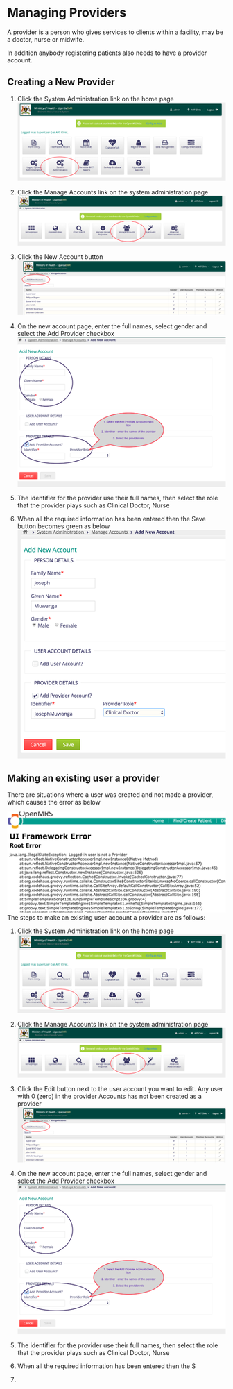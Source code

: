 # Managing Providers 
A provider is a person who gives services to clients within a facility, may be a doctor, nurse or midwife. 

In addition anybody registering patients also needs to have a provider account. 
## Creating a New Provider
1. Click the System Administration link on the home page
![System Administration](images/system_administration_link.png)
2. Click the Manage Accounts link on the system administration page
 ![Manage Account Link](images/manage_account_link.png)
1. Click the New Account button
![New Account Link](images/new_account_link.png)

1. On the new account page, enter the full names, select gender and select the Add Provider checkbox 
![Provider Account Information](images/provider_account_information.png)
4. The identifier for the provider use their full names, then select the role that the provider plays such as Clinical Doctor, Nurse
5. When all the required information has been entered then the Save button becomes green as below
![Completed Provider Information](images/completed_provider_information.png)

## Making an existing user a provider
There are situations where a user was created and not made a provider, which causes the error as below

![Error Logged In User is Not a Provider](images/error_loggedin_user_isnotaprovider.png)
The steps to make an existing user account a provider are as follows:
1. Click the System Administration link on the home page
![System Administration](images/system_administration_link.png)
2. Click the Manage Accounts link on the system administration page
 ![Manage Account Link](images/manage_account_link.png)
3. Click the Edit button next to the user account you want to edit. Any user with 0 (zero) in the provider Accounts has not been created as a provider
![New Account Link](images/new_account_link.png)
4. On the new account page, enter the full names, select gender and select the Add Provider checkbox 
![Provider Account Information](images/provider_account_information.png)
4. The identifier for the provider use their full names, then select the role that the provider plays such as Clinical Doctor, Nurse
5. When all the required information has been entered then the S

3. 
 
